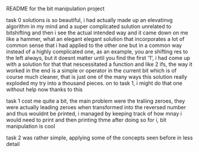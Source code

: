 README for the bit manipulation project

task 0 solutions is so beautiful, i had actually made up an elevatinvg algorithm in my mind and a super complicated sulution unrelated to bitshifting and then i see the actual intended way and it came down on me like a hammer, what an elegant elegant solution that incorporates a lot of common sense that i had applied to the other one but in a common way instead of a highly complicated one, as an example, you are shifting res to the left always, but it doesnt matter until you find the first '1', i had come up with a solution for that that nescessitated a function and like 2 ifs, the way it worked in the end is a simple or operator in the current bit which is of course much cleaner, that is just one of the many ways this solution really exploded my try into a thousand pieces. on to task 1, i might do that one without help now thanks to this

task 1 cost me quite a bit, the main problem were the traliing zeroes, they were actually leading zeroes when transformed into the reversed number and thus wouldnt be printed, i managed by keeping track of how mnay i would need to print and then printing thme after doing so for i, bit manipulation is cool

task 2 was rather simple, applying some of the concepts seen before in less detail